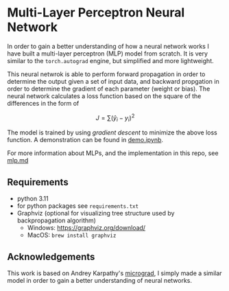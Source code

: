 # Multi-Layer Perceptron Neural Network


In order to gain a better understanding of how a neural network works I have built a multi-layer perceptron (MLP) model from scratch. It is very similar to the `torch.autograd` engine, but simplified and more lightweight.

This neural netwrok is able to perform forward propagation in order to determine the output given a set of input data, and backward propgation in order to determine the gradient of each parameter (weight or bias). The neural network calculates a loss function based on the square of the differences in the form of

$$ J = \sum (\hat y_i - y_i)^2 $$

The model is trained by using *gradient descent* to minimize the above loss function. A demonstration can be found in [demo.ipynb](demo.ipynb).

For more information about MLPs, and the implementation in this repo, see [mlp.md](docs/mlp.md)

## Requirements
* python 3.11
* for python packages see `requirements.txt`
* Graphviz (optional for visualizing tree structure used by backpropagation algorithm)
    * Windows: https://graphviz.org/download/
    * MacOS: `brew install graphviz`


## Acknowledgements
This work is based on Andrey Karpathy's [micrograd](https://github.com/karpathy/micrograd), I simply made a similar model in order to gain a better understanding of neural networks.
